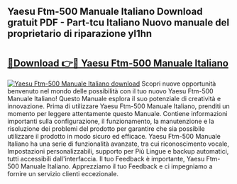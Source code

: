 ## Yaesu Ftm-500 Manuale Italiano Download gratuit PDF - Part-tcu Italiano Nuovo manuale del proprietario di riparazione yI1hn

# <h2><a href="http://dfdnwn.blite.top/?on=Yaesu+Ftm-500+Manuale+Italiano">🔗Download 👉🔴 Yaesu Ftm-500 Manuale Italiano</a></h2>

[![Yaesu Ftm-500 Manuale Italiano download](https://i.imgur.com/lujVjoI.png)](http://dfdnwn.blite.top/?on=Yaesu+Ftm-500+Manuale+Italiano)
Scopri nuove opportunità benvenuto nel mondo delle possibilità con il tuo nuovo Yaesu Ftm-500 Manuale Italiano! Questo Manuale esplora il suo potenziale di creatività e innovazione. Prima di utilizzare Yaesu Ftm-500 Manuale Italiano, prenditi un momento per leggere attentamente questo Manuale. Contiene informazioni importanti sulla configurazione, il funzionamento, la manutenzione e la risoluzione dei problemi del prodotto per garantire che sia possibile utilizzare il prodotto in modo sicuro ed efficace. Yaesu Ftm-500 Manuale Italiano ha una serie di funzionalità avanzate, tra cui riconoscimento vocale, Impostazioni personalizzabili, supporto per Più Lingue e backup automatici, tutti accessibili dall'interfaccia. Il tuo Feedback è importante, Yaesu Ftm-500 Manuale Italiano. Apprezziamo il tuo Feedback e ci impegniamo a fornire un servizio clienti eccezionale.
